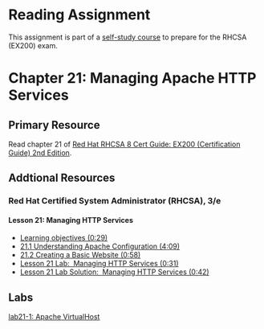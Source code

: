 # Reading Assignment
This assignment is part of a [self-study course](../README.md) to prepare for the RHCSA (EX200) exam.
# Chapter 21: Managing Apache HTTP Services

## Primary Resource
Read chapter 21 of [Red Hat RHCSA 8 Cert Guide: EX200 (Certification Guide) 2nd Edition](https://www.amazon.com/Red-RHCSA-Cert-Guide-Certification/dp/0137341628/).
## Addtional Resources

### Red Hat Certified System Administrator (RHCSA), 3/e

#### Lesson 21: Managing HTTP Services
- [Learning objectives (0:29)](https://learning.oreilly.com/videos/red-hat-certified/9780135656495/9780135656495-RCSA_04_21_00)
- [21.1 Understanding Apache Configuration (4:09)](https://learning.oreilly.com/videos/red-hat-certified/9780135656495/9780135656495-RCSA_04_21_01)
- [21.2 Creating a Basic Website (0:58)](https://learning.oreilly.com/videos/red-hat-certified/9780135656495/9780135656495-RCSA_04_21_02)
- [Lesson 21 Lab:  Managing HTTP Services (0:31)](https://learning.oreilly.com/videos/red-hat-certified/9780135656495/9780135656495-RCSA_04_21_03)
- [Lesson 21 Lab Solution:  Managing HTTP Services (0:42)](https://learning.oreilly.com/videos/red-hat-certified/9780135656495/9780135656495-RCSA_04_21_04)

## Labs
[lab21-1: Apache VirtualHost](lab21-1.md)</br>
